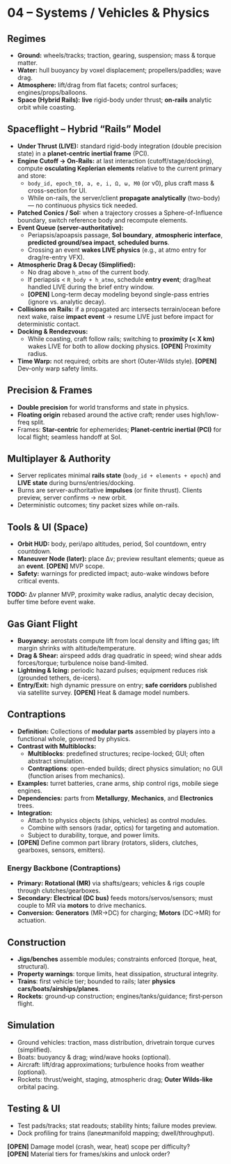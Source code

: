 # 04 – Systems / Vehicles & Physics

## Regimes
- **Ground:** wheels/tracks; traction, gearing, suspension; mass & torque matter.  
- **Water:** hull buoyancy by voxel displacement; propellers/paddles; wave drag.  
- **Atmosphere:** lift/drag from flat facets; control surfaces; engines/props/balloons.  
- **Space (Hybrid Rails):** **live** rigid-body under thrust; **on-rails** analytic orbit while coasting.

## Spaceflight – Hybrid “Rails” Model
- **Under Thrust (LIVE):** standard rigid-body integration (double precision state) in a **planet-centric inertial frame** (PCI).  
- **Engine Cutoff → On-Rails:** at last interaction (cutoff/stage/docking), compute **osculating Keplerian elements** relative to the current primary and store:
  - `body_id, epoch_t0, a, e, i, Ω, ω, M0` (or ν0), plus craft mass & cross-section for UI.  
  - While on-rails, the server/client **propagate analytically** (two-body) — no continuous physics tick needed.
- **Patched Conics / SoI:** when a trajectory crosses a Sphere-of-Influence boundary, switch reference body and recompute elements.  
- **Event Queue (server-authoritative):**
  - Periapsis/apoapsis passage, **SoI boundary**, **atmospheric interface**, **predicted ground/sea impact**, **scheduled burns**.  
  - Crossing an event **wakes LIVE physics** (e.g., at atmo entry for drag/re-entry VFX).
- **Atmospheric Drag & Decay (Simplified):**
  - No drag above `h_atmo` of the current body.  
  - If periapsis < `R_body + h_atmo`, schedule **entry event**; drag/heat handled LIVE during the brief entry window.  
  - **[OPEN]** Long-term decay modeling beyond single-pass entries (ignore vs. analytic decay).
- **Collisions on Rails:** if a propagated arc intersects terrain/ocean before next wake, raise **impact event** → resume LIVE just before impact for deterministic contact.
- **Docking & Rendezvous:**
  - While coasting, craft follow rails; switching to **proximity (< X km)** wakes LIVE for both to allow docking physics. **[OPEN]** Proximity radius.
- **Time Warp:** not required; orbits are short (Outer-Wilds style). **[OPEN]** Dev-only warp safety limits.

## Precision & Frames
- **Double precision** for world transforms and state in physics.  
- **Floating origin** rebased around the active craft; render uses high/low-freq split.  
- Frames: **Star-centric** for ephemerides; **Planet-centric inertial (PCI)** for local flight; seamless handoff at SoI.

## Multiplayer & Authority
- Server replicates minimal **rails state** (`body_id + elements + epoch`) and **LIVE state** during burns/entries/docking.  
- Burns are server-authoritative **impulses** (or finite thrust). Clients preview, server confirms → new orbit.  
- Deterministic outcomes; tiny packet sizes while on-rails.

## Tools & UI (Space)
- **Orbit HUD:** body, peri/apo altitudes, period, SoI countdown, entry countdown.  
- **Maneuver Node (later):** place Δv; preview resultant elements; queue as an **event**. **[OPEN]** MVP scope.
- **Safety:** warnings for predicted impact; auto-wake windows before critical events.

**TODO:** Δv planner MVP, proximity wake radius, analytic decay decision, buffer time before event wake.

## Gas Giant Flight
- **Buoyancy:** aerostats compute lift from local density and lifting gas; lift margin shrinks with altitude/temperature.  
- **Drag & Shear:** airspeed adds drag quadratic in speed; wind shear adds forces/torque; turbulence noise band-limited.  
- **Lightning & Icing:** periodic hazard pulses; equipment reduces risk (grounded tethers, de-icers).  
- **Entry/Exit:** high dynamic pressure on entry; **safe corridors** published via satellite survey. **[OPEN]** Heat & damage model numbers.

## Contraptions
- **Definition:** Collections of **modular parts** assembled by players into a functional whole, governed by physics.  
- **Contrast with Multiblocks:**  
  - **Multiblocks**: predefined structures; recipe-locked; GUI; often abstract simulation.  
  - **Contraptions**: open-ended builds; direct physics simulation; no GUI (function arises from mechanics).  
- **Examples:** turret batteries, crane arms, ship control rigs, mobile siege engines.  
- **Dependencies:** parts from **Metallurgy**, **Mechanics**, and **Electronics** trees.  
- **Integration:**  
  - Attach to physics objects (ships, vehicles) as control modules.  
  - Combine with sensors (radar, optics) for targeting and automation.  
  - Subject to durability, torque, and power limits.  
- **[OPEN]** Define common part library (rotators, sliders, clutches, gearboxes, sensors, emitters).

### Energy Backbone (Contraptions)
- **Primary:** **Rotational (MR)** via shafts/gears; vehicles & rigs couple through clutches/gearboxes.  
- **Secondary:** **Electrical (DC bus)** feeds motors/servos/sensors; must couple to MR via **motors** to drive mechanics.  
- **Conversion:** **Generators** (MR→DC) for charging; **Motors** (DC→MR) for actuation.

## Construction
- **Jigs/benches** assemble modules; constraints enforced (torque, heat, structural).  
- **Property warnings**: torque limits, heat dissipation, structural integrity.  
- **Trains**: first vehicle tier; bounded to rails; later **physics cars/boats/airships/planes**.  
- **Rockets**: ground‑up construction; engines/tanks/guidance; first‑person flight.

## Simulation
- Ground vehicles: traction, mass distribution, drivetrain torque curves (simplified).  
- Boats: buoyancy & drag; wind/wave hooks (optional).  
- Aircraft: lift/drag approximations; turbulence hooks from weather (optional).  
- Rockets: thrust/weight, staging, atmospheric drag; **Outer Wilds‑like** orbital pacing.

## Testing & UI
- Test pads/tracks; stat readouts; stability hints; failure modes preview.  
- Dock profiling for trains (lane⇄manifold mapping; dwell/throughput).

**[OPEN]** Damage model (crash, wear, heat) scope per difficulty?  
**[OPEN]** Material tiers for frames/skins and unlock order?
